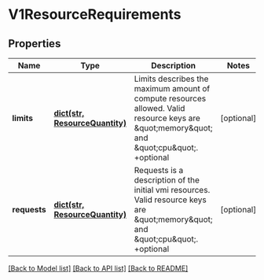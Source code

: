 # V1ResourceRequirements

## Properties
Name | Type | Description | Notes
------------ | ------------- | ------------- | -------------
**limits** | [**dict(str, ResourceQuantity)**](ResourceQuantity.md) | Limits describes the maximum amount of compute resources allowed. Valid resource keys are \&quot;memory\&quot; and \&quot;cpu\&quot;. +optional | [optional] 
**requests** | [**dict(str, ResourceQuantity)**](ResourceQuantity.md) | Requests is a description of the initial vmi resources. Valid resource keys are \&quot;memory\&quot; and \&quot;cpu\&quot;. +optional | [optional] 

[[Back to Model list]](../README.md#documentation-for-models) [[Back to API list]](../README.md#documentation-for-api-endpoints) [[Back to README]](../README.md)


